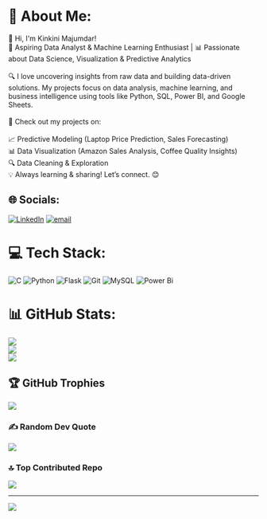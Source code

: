 # 💫 About Me:
👋 Hi, I'm Kinkini Majumdar!<br>🚀 Aspiring Data Analyst & Machine Learning Enthusiast | 📊 Passionate about Data Science, Visualization & Predictive Analytics<br><br>🔍 I love uncovering insights from raw data and building data-driven solutions. My projects focus on data analysis, machine learning, and business intelligence using tools like Python, SQL, Power BI, and Google Sheets.<br><br>📌 Check out my projects on:<br><br>📈 Predictive Modeling (Laptop Price Prediction, Sales Forecasting)<br>📊 Data Visualization (Amazon Sales Analysis, Coffee Quality Insights)<br>🔍 Data Cleaning & Exploration<br>💡 Always learning & sharing! Let’s connect. 😊


## 🌐 Socials:
[![LinkedIn](https://img.shields.io/badge/LinkedIn-%230077B5.svg?logo=linkedin&logoColor=white)](https://linkedin.com/in/kinkini-majumdar-781b1b186) [![email](https://img.shields.io/badge/Email-D14836?logo=gmail&logoColor=white)](mailto:kinkinimajumder@gmail.com) 

# 💻 Tech Stack:
![C](https://img.shields.io/badge/c-%2300599C.svg?style=for-the-badge&logo=c&logoColor=white) ![Python](https://img.shields.io/badge/python-3670A0?style=for-the-badge&logo=python&logoColor=ffdd54) ![Flask](https://img.shields.io/badge/flask-%23000.svg?style=for-the-badge&logo=flask&logoColor=white) ![Git](https://img.shields.io/badge/git-%23F05033.svg?style=for-the-badge&logo=git&logoColor=white) ![MySQL](https://img.shields.io/badge/mysql-4479A1.svg?style=for-the-badge&logo=mysql&logoColor=white) ![Power Bi](https://img.shields.io/badge/power_bi-F2C811?style=for-the-badge&logo=powerbi&logoColor=black)
# 📊 GitHub Stats:
![](https://github-readme-stats.vercel.app/api?username=kinkiniM&theme=dark&hide_border=true&include_all_commits=false&count_private=true)<br/>
![](https://github-readme-streak-stats.herokuapp.com/?user=kinkiniM&theme=dark&hide_border=true)<br/>
![](https://github-readme-stats.vercel.app/api/top-langs/?username=kinkiniM&theme=dark&hide_border=true&include_all_commits=false&count_private=true&layout=compact)

## 🏆 GitHub Trophies
![](https://github-profile-trophy.vercel.app/?username=kinkiniM&theme=radical&no-frame=true&no-bg=false&margin-w=4)

### ✍️ Random Dev Quote
![](https://quotes-github-readme.vercel.app/api?type=horizontal&theme=radical)

### 🔝 Top Contributed Repo
![](https://github-contributor-stats.vercel.app/api?username=kinkiniM&limit=5&theme=dark&combine_all_yearly_contributions=true)

---
[![](https://visitcount.itsvg.in/api?id=kinkiniM&icon=0&color=0)](https://visitcount.itsvg.in)

<!-- Proudly created with GPRM ( https://gprm.itsvg.in ) -->
